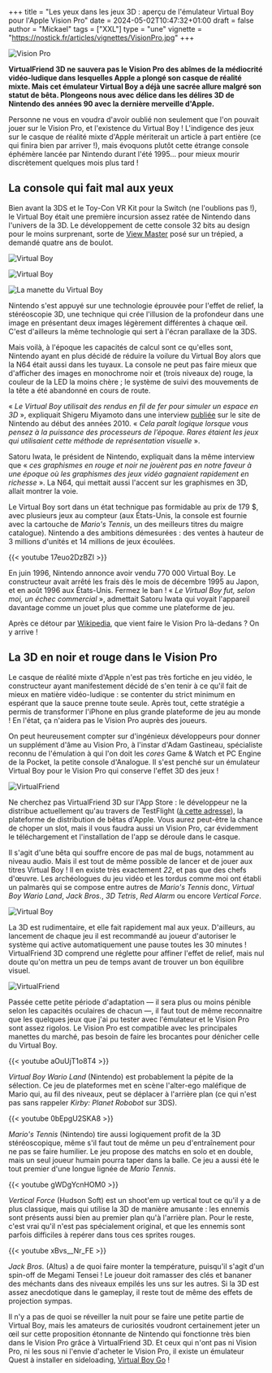 +++
title = "Les yeux dans les jeux 3D : aperçu de l'émulateur Virtual Boy pour l'Apple Vision Pro"
date = 2024-05-02T10:47:32+01:00
draft = false
author = "Mickael"
tags = ["XXL"]
type = "une"
vignette = "https://nostick.fr/articles/vignettes/VisionPro.jpg"
+++

![Vision Pro](VisionPro.jpg "Pas sûr qu'on fera la même tête après avoir joué au Virtual Boy.")

**VirtualFriend 3D ne sauvera pas le Vision Pro des abîmes de la médiocrité vidéo-ludique dans lesquelles Apple a plongé son casque de réalité mixte. Mais cet émulateur Virtual Boy a déjà une sacrée allure malgré son statut de bêta. Plongeons nous avec délice dans les délires 3D de Nintendo des années 90 avec la dernière merveille d'Apple.**

Personne ne vous en voudra d'avoir oublié non seulement que l'on pouvait jouer sur le Vision Pro, et l'existence du Virtual Boy ! L'indigence des jeux sur le casque de réalité mixte d'Apple mériterait un article à part entière (ce qui finira bien par arriver !), mais évoquons plutôt cette étrange console éphémère lancée par Nintendo durant l'été 1995… pour mieux mourir discrètement quelques mois plus tard !

## La console qui fait mal aux yeux

Bien avant la 3DS et le Toy-Con VR Kit pour la Switch (ne l'oublions pas !), le Virtual Boy était une première incursion assez ratée de Nintendo dans l'univers de la 3D. Le développement de cette console 32 bits au design pour le moins surprenant, sorte de [View Master](https://fr.wikipedia.org/wiki/View-Master) posé sur un trépied, a demandé quatre ans de boulot. 

![Virtual Boy](VirtualBoy.jpg "Impossible de jouer couché dans son canapé.")

![Virtual Boy](VirtualBoy1.jpg "Prêt à vous griller les yeux ?")

![La manette du Virtual Boy](VirtualBoy2.jpg "Nintendo et ses manettes bizarres.")

Nintendo s'est appuyé sur une technologie éprouvée pour l'effet de relief, la stéréoscopie 3D, une technique qui crée l'illusion de la profondeur dans une image en présentant deux images légèrement différentes à chaque œil. C'est d'ailleurs la même technologie qui sert à l'écran parallaxe de la 3DS.

Mais voilà, à l'époque les capacités de calcul sont ce qu'elles sont, Nintendo ayant en plus décidé de réduire la voilure du Virtual Boy alors que la N64 était aussi dans les tuyaux. La console ne peut pas faire mieux que d'afficher des images en monochrome noir et (trois niveaux de) rouge, la couleur de la LED la moins chère ; le système de suivi des mouvements de la tête a été abandonné en cours de route.

« *Le Virtual Boy utilisait des rendus en fil de fer pour simuler un espace en 3D* », expliquait Shigeru Miyamoto dans une interview [publiée](https://www.nintendo.com/fr-fr/Iwata-demande/Iwata-Demande-Nintendo-3DS/Vol-1-Et-c-est-ainsi-que-la-Nintendo-3DS-vit-le-jour/1-Shigesato-Itoi-essaie-la-Nintendo-3DS/1-Shigesato-Itoi-essaie-la-Nintendo-3DS-229348.html) sur le site de Nintendo au début des années 2010. « *Cela paraît logique lorsque vous pensez à la puissance des processeurs de l’époque. Rares étaient les jeux qui utilisaient cette méthode de représentation visuelle* ». 

Satoru Iwata, le président de Nintendo, expliquait dans la même interview que « *ces graphismes en rouge et noir ne jouèrent pas en notre faveur à une époque où les graphismes des jeux vidéo gagnaient rapidement en richesse* ». La N64, qui mettait aussi l'accent sur les graphismes en 3D, allait montrer la voie.

Le Virtual Boy sort dans un état technique pas formidable au prix de 179 $, avec plusieurs jeux au compteur (aux États-Unis, la console est fournie avec la cartouche de *Mario's Tennis*, un des meilleurs titres du maigre catalogue). Nintendo a des ambitions démesurées : des ventes à hauteur de 3 millions d'unités et 14 millions de jeux écoulées.

{{< youtube 17euo2DzBZI >}} 

En juin 1996, Nintendo annonce avoir vendu 770 000 Virtual Boy. Le constructeur avait arrêté les frais dès le mois de décembre 1995 au Japon, et en août 1996 aux États-Unis. Fermez le ban ! « *Le Virtual Boy fut, selon moi, un échec commercial* », admettait Satoru Iwata qui voyait l'appareil davantage comme un jouet plus que comme une plateforme de jeu. 

Après ce détour par [Wikipedia](https://en.wikipedia.org/wiki/Virtual_Boy), que vient faire le Vision Pro là-dedans ? On y arrive ! 

## La 3D en noir et rouge dans le Vision Pro

Le casque de réalité mixte d'Apple n'est pas très fortiche en jeu vidéo, le constructeur ayant manifestement décidé de s'en tenir à ce qu'il fait de mieux en matière vidéo-ludique : se contenter du strict minimum en espérant que la sauce prenne toute seule. Après tout, cette stratégie a permis de transformer l'iPhone en plus grande plateforme de jeu au monde ! En l'état, ça n'aidera pas le Vision Pro auprès des joueurs.

On peut heureusement compter sur d'ingénieux développeurs pour donner un supplément d'âme au Vision Pro, à l'instar d'Adam Gastineau, spécialiste reconnu de l'émulation à qui l'on doit les *cores* Game & Watch et PC Engine de la Pocket, la petite console d'Analogue. Il s'est penché sur un émulateur Virtual Boy pour le Vision Pro qui conserve l'effet 3D des jeux !

![VirtualFriend](VirtualFriend1.jpg "La page d'accueil de VirtualFriend.")

Ne cherchez pas VirtualFriend 3D sur l'App Store : le développeur ne la distribue actuellement qu'au travers de TestFlight ([à cette adresse](https://t.co/ceLlRi43x2)), la plateforme de distribution de bêtas d'Apple. Vous aurez peut-être la chance de choper un slot, mais il vous faudra aussi un Vision Pro, car évidemment le téléchargement et l'installation de l'app se déroule dans le casque.

Il s'agit d'une bêta qui souffre encore de pas mal de bugs, notamment au niveau audio. Mais il est tout de même possible de lancer et de jouer aux titres Virtual Boy ! Il en existe très exactement *22*, et pas que des chefs d'œuvre. Les archéologues du jeu vidéo et les tordus comme moi ont établi un palmarès qui se compose entre autres de *Mario's Tennis* donc, *Virtual Boy Wario Land*, *Jack Bros.*, *3D Tetris*, *Red Alarm* ou encore *Vertical Force*.

![Virtual Boy](VirtualBoy-pause.jpg "N'oubliez pas de faire une pause pour éviter la mort des yeux.")

La 3D est rudimentaire, et elle fait rapidement mal aux yeux. D'ailleurs, au lancement de chaque jeu il est recommandé au joueur d'autoriser le système qui active automatiquement une pause toutes les 30 minutes ! VirtualFriend 3D comprend une réglette pour affiner l'effet de relief, mais nul doute qu'on mettra un peu de temps avant de trouver un bon équilibre visuel.

![VirtualFriend](VirtualFriend2.jpg "La réglette de VirtualFriend pour modifier le relief.")

Passée cette petite période d'adaptation — il sera plus ou moins pénible selon les capacités oculaires de chacun —, il faut tout de même reconnaitre que les quelques jeux que j'ai pu tester avec l'émulateur et le Vision Pro sont assez rigolos. Le Vision Pro est compatible avec les principales manettes du marché, pas besoin de faire les brocantes pour dénicher celle du Virtual Boy.

{{< youtube aOuUjT1o8T4 >}} 

*Virtual Boy Wario Land* (Nintendo) est probablement la pépite de la sélection. Ce jeu de plateformes met en scène l'alter-ego maléfique de Mario qui, au fil des niveaux, peut se déplacer à l'arrière plan (ce qui n'est pas sans rappeler *Kirby: Planet Robobot* sur 3DS).

{{< youtube 0bEpgU2SKA8 >}} 

*Mario's Tennis* (Nintendo) tire aussi logiquement profit de la 3D stéréoscopique, même s'il faut tout de même un peu d'entraînement pour ne pas se faire humilier. Le jeu propose des matchs en solo et en double, mais un seul joueur humain pourra taper dans la balle. Ce jeu a aussi été le tout premier d'une longue lignée de *Mario Tennis*.

{{< youtube gWDgYcnHOM0 >}} 

*Vertical Force* (Hudson Soft) est un shoot'em up vertical tout ce qu'il y a de plus classique, mais qui utilise la 3D de manière amusante : les ennemis sont présents aussi bien au premier plan qu'à l'arrière plan. Pour le reste, c'est vrai qu'il n'est pas spécialement original, et que les ennemis sont parfois difficiles à repérer dans tous ces sprites rouges.

{{< youtube xBvs__Nr_FE >}} 

*Jack Bros.* (Altus) a de quoi faire monter la température, puisqu'il s'agit d'un spin-off de Megami Tensei ! Le joueur doit ramasser des clés et bananer des méchants dans des niveaux empilés les uns sur les autres. Si la 3D est assez anecdotique dans le gameplay, il reste tout de même des effets de projection sympas.

Il n'y a pas de quoi se réveiller la nuit pour se faire une petite partie de Virtual Boy, mais les amateurs de curiosités voudront certainement jeter un œil sur cette proposition étonnante de Nintendo qui fonctionne très bien dans le Vision Pro grâce à VirtualFriend 3D. Et ceux qui n'ont pas ni Vision Pro, ni les sous ni l'envie d'acheter le Vision Pro, il existe un émulateur Quest à installer en sideloading, [Virtual Boy Go](https://sidequestvr.com/app/125/virtualboygo) !